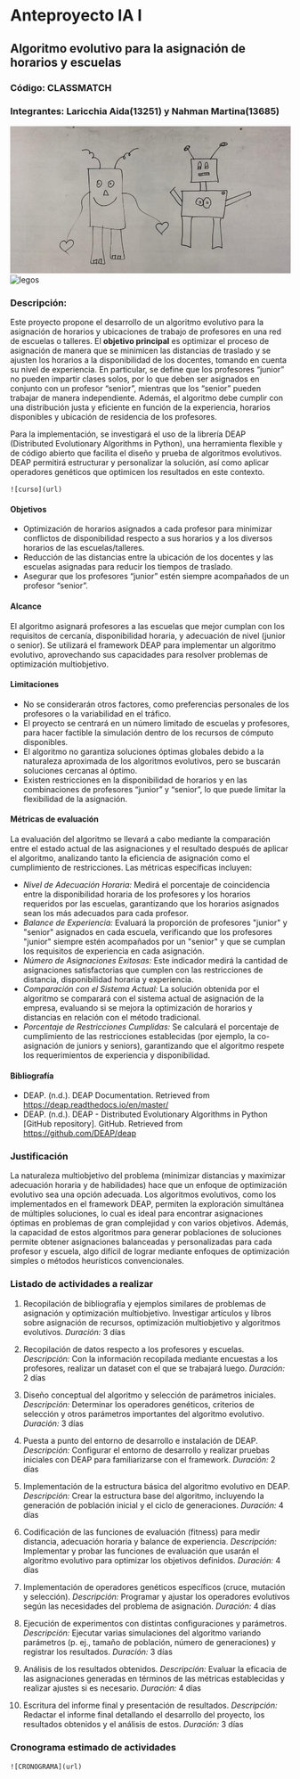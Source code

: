 # Anteproyecto IA I

## Algoritmo evolutivo para la asignación de horarios y escuelas
### Código: CLASSMATCH 
### Integrantes: Laricchia Aida(13251) y Nahman Martina(13685)
![robots](https://github.com/aidalaricchia2/ia-uncuyo-2024/blob/main/proyecto_final/images/robots.jpg)
    ![legos](url)
### Descripción: 

Este proyecto propone el desarrollo de un algoritmo evolutivo para la asignación de horarios y ubicaciones de trabajo de profesores en una red de escuelas o talleres. El **objetivo principal** es optimizar el proceso de asignación de manera que se minimicen las distancias de traslado y se ajusten los horarios a la disponibilidad de los docentes, tomando en cuenta su nivel de experiencia. En particular, se define que los profesores “junior” no pueden impartir clases solos, por lo que deben ser asignados en conjunto con un profesor “senior”, mientras que los “senior” pueden trabajar de manera independiente. Además, el algoritmo debe cumplir con una distribución justa y eficiente en función de la experiencia, horarios disponibles y ubicación de residencia de los profesores.

Para la implementación, se investigará el uso de la librería DEAP (Distributed Evolutionary Algorithms in Python), una herramienta flexible y de código abierto que facilita el diseño y prueba de algoritmos evolutivos. DEAP permitirá estructurar y personalizar la solución, así como aplicar operadores genéticos que optimicen los resultados en este contexto.

    ![curso](url)
#### Objetivos
* Optimización de horarios asignados a cada profesor para minimizar conflictos de disponibilidad respecto a sus horarios y a los diversos horarios de las escuelas/talleres.
* Reducción de las distancias entre la ubicación de los docentes y las escuelas asignadas para reducir los tiempos de traslado.
* Asegurar que los profesores “junior” estén siempre acompañados de un profesor “senior”.

#### Alcance

El algoritmo asignará profesores a las escuelas que mejor cumplan con los requisitos de cercanía, disponibilidad horaria, y adecuación de nivel (junior o senior).
Se utilizará el framework DEAP para implementar un algoritmo evolutivo, aprovechando sus capacidades para resolver problemas de optimización multiobjetivo.


#### Limitaciones

* No se considerarán otros factores, como preferencias personales de los profesores o la variabilidad en el tráfico.
* El proyecto se centrará en un número limitado de escuelas y profesores, para hacer factible la simulación dentro de los recursos de cómputo disponibles.
* El algoritmo no garantiza soluciones óptimas globales debido a la naturaleza aproximada de los algoritmos evolutivos, pero se buscarán soluciones cercanas al óptimo.
* Existen restricciones en la disponibilidad de horarios y en las combinaciones de profesores “junior” y “senior”, lo que puede limitar la flexibilidad de la asignación.

#### Métricas de evaluación

La evaluación del algoritmo se llevará a cabo mediante la comparación entre el estado actual de las asignaciones y el resultado después de aplicar el algoritmo, analizando tanto la eficiencia de asignación como el cumplimiento de restricciones. Las métricas específicas incluyen:
* *Nivel de Adecuación Horaria:* Medirá el porcentaje de coincidencia entre la disponibilidad horaria de los profesores y los horarios requeridos por las escuelas, garantizando que los horarios asignados sean los más adecuados para cada profesor.
* *Balance de Experiencia:* Evaluará la proporción de profesores "junior" y "senior" asignados en cada escuela, verificando que los profesores "junior" siempre estén acompañados por un "senior" y que se cumplan los requisitos de experiencia en cada asignación.
* *Número de Asignaciones Exitosas:* Este indicador medirá la cantidad de asignaciones satisfactorias que cumplen con las restricciones de distancia, disponibilidad horaria y experiencia.
* *Comparación con el Sistema Actual:* La solución obtenida por el algoritmo se comparará con el sistema actual de asignación de la empresa, evaluando si se mejora la optimización de horarios y distancias en relación con el método tradicional.
* *Porcentaje de Restricciones Cumplidas:* Se calculará el porcentaje de cumplimiento de las restricciones establecidas (por ejemplo, la co-asignación de juniors y seniors), garantizando que el algoritmo respete los requerimientos de experiencia y disponibilidad.


#### Bibliografía
* DEAP. (n.d.). DEAP Documentation. Retrieved from https://deap.readthedocs.io/en/master/
* DEAP. (n.d.). DEAP - Distributed Evolutionary Algorithms in Python [GitHub repository]. GitHub. Retrieved from https://github.com/DEAP/deap


### Justificación

La naturaleza multiobjetivo del problema (minimizar distancias y maximizar adecuación horaria y de habilidades) hace que un enfoque de optimización evolutivo sea una opción adecuada. Los algoritmos evolutivos, como los implementados en el framework DEAP, permiten la exploración simultánea de múltiples soluciones, lo cual es ideal para encontrar asignaciones óptimas en problemas de gran complejidad y con varios objetivos. Además, la capacidad de estos algoritmos para generar poblaciones de soluciones permite obtener asignaciones balanceadas y personalizadas para cada profesor y escuela, algo difícil de lograr mediante enfoques de optimización simples o métodos heurísticos convencionales.

### Listado de actividades a realizar

1. Recopilación de bibliografía y ejemplos similares de problemas de asignación y optimización multiobjetivo.
 Investigar artículos y libros sobre asignación de recursos, optimización multiobjetivo y algoritmos evolutivos.
*Duración:* 3 días

2. Recopilación de datos respecto a los profesores y escuelas.
*Descripción:* Con la información recopilada mediante encuestas a los profesores, realizar un dataset con el que se trabajará luego.
*Duración:* 2 días

3. Diseño conceptual del algoritmo y selección de parámetros iniciales.
*Descripción:* Determinar los operadores genéticos, criterios de selección y otros parámetros importantes del algoritmo evolutivo.
*Duración:* 3 días

4. Puesta a punto del entorno de desarrollo e instalación de DEAP.
*Descripción:* Configurar el entorno de desarrollo y realizar pruebas iniciales con DEAP para familiarizarse con el framework.
*Duración:* 2 días

5. Implementación de la estructura básica del algoritmo evolutivo en DEAP.
*Descripción:* Crear la estructura base del algoritmo, incluyendo la generación de población inicial y el ciclo de generaciones.
*Duración:* 4 días

6. Codificación de las funciones de evaluación (fitness) para medir distancia, adecuación horaria y balance de experiencia.
*Descripción:* Implementar y probar las funciones de evaluación que usarán el algoritmo evolutivo para optimizar los objetivos definidos.
*Duración:* 4 días

7. Implementación de operadores genéticos específicos (cruce, mutación y selección).
*Descripción:* Programar y ajustar los operadores evolutivos según las necesidades del problema de asignación.
*Duración:* 4 días

8. Ejecución de experimentos con distintas configuraciones y parámetros.
*Descripción:* Ejecutar varias simulaciones del algoritmo variando parámetros (p. ej., tamaño de población, número de generaciones) y registrar los resultados.
*Duración:* 3 días

9. Análisis de los resultados obtenidos.
*Descripción:* Evaluar la eficacia de las asignaciones generadas en términos de las métricas establecidas y realizar ajustes si es necesario.
*Duración:* 4 días

10. Escritura del informe final y presentación de resultados.
*Descripción:* Redactar el informe final detallando el desarrollo del proyecto, los resultados obtenidos y el análisis de estos.
*Duración:* 3 días

### Cronograma estimado de actividades
    ![CRONOGRAMA](url)









